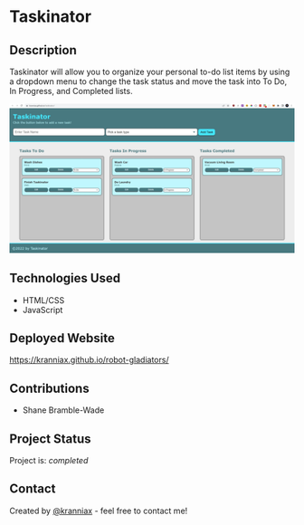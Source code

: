 # Taskinator

## Description

Taskinator will allow you to organize your personal to-do list items by using a dropdown menu to change the task status and move the task into To Do, In Progress, and Completed lists.

![Alt text](/assets/images/Screenshot%202022-11-04%20182424.jpg)

## Technologies Used

* HTML/CSS
* JavaScript

## Deployed Website

<https://kranniax.github.io/robot-gladiators/>

## Contributions

* Shane Bramble-Wade

## Project Status

Project is: _completed_

## Contact

Created by [@kranniax](https://twitter.com/kranniax) - feel free to contact me!
